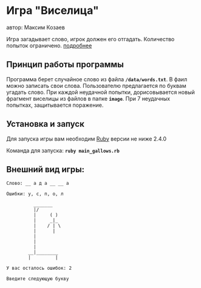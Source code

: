 Игра "Виселица"
==============

автор: Максим Козаев

Игра загадывает слово, игрок должен его отгадать. Количество попыток ограничено.
[подробнее](https://ru.wikipedia.org/wiki/%D0%92%D0%B8%D1%81%D0%B5%D0%BB%D0%B8%D1%86%D0%B0_(%D0%B8%D0%B3%D1%80%D0%B0))

Принцип работы программы
------------------------

Программа берет случайное слово из файла **`/data/words.txt`**. В фаил можно записать свои слова.
Пользователю предлагается по буквам угадать слово. При каждой неудачной попытки, дорисовывается 
новый фрагмент виселицы из файлов в папке **`image`**. При 7 неудачных попытках, защитывается поражение.

Установка и запуск
-------------------
Для запуска игры вам необходим [Ruby](https://www.ruby-lang.org/en/) версии не ниже 2.4.0

Команда для запуска: **`ruby main_gallows.rb`**

Внешний вид игры:
-----------------
```
Слово: __ а д а __ __ а

Ошибки: у, с, п, о, л

          _______
          |/
          |     ( )
          |     _|_
          |    / | \
          |      |
          |
          |
          |
        __|________
        |         |

У вас осталось ошибок: 2

Введите следующую букву

```
